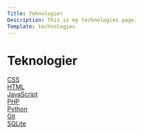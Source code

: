 ```yaml
---
Title: Teknologier
Description: This is my technologies page.
Template: technologies
---
```


Teknologier
==========================

<div class="box">
<a href="%base_url%?technology/technologies/css">CSS</a>
</div>

<div class="box">
<a href="%base_url%?technology/technologies/html">HTML</a>
</div>

<div class="box">
<a href="%base_url%?technology/technologies/javascript">JavaScript</a>
</div>

<div class="box">
<a href="%base_url%?technology/technologies/php">PHP</a>
</div>

<div class="box">
<a href="%base_url%?technology/technologies/python">Python</a>
</div>

<div class="box">
<a href="%base_url%?technology/technologies/git">Git</a>
</div>

<div class="box wide">
<a href="%base_url%?technology/technologies/sqlite">SQLite</a>
</div>